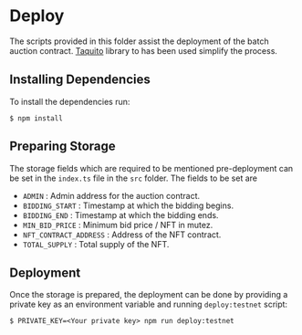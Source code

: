 # Deploy

The scripts provided in this folder assist the deployment of the batch auction contract. [Taquito](https://tezostaquito.io/) library to has been used simplify the process.

## Installing Dependencies

To install the dependencies run:

```
$ npm install
```

## Preparing Storage

The storage fields which are required to be mentioned pre-deployment can be set in the `index.ts` file in the `src` folder. The fields to be set are

- `ADMIN` : Admin address for the auction contract.
- `BIDDING_START` : Timestamp at which the bidding begins.
- `BIDDING_END` : Timestamp at which the bidding ends.
- `MIN_BID_PRICE` : Minimum bid price / NFT in mutez.
- `NFT_CONTRACT_ADDRESS` : Address of the NFT contract.
- `TOTAL_SUPPLY` : Total supply of the NFT.

## Deployment

Once the storage is prepared, the deployment can be done by providing a private key as an environment variable and running `deploy:testnet` script:

```
$ PRIVATE_KEY=<Your private key> npm run deploy:testnet
```
